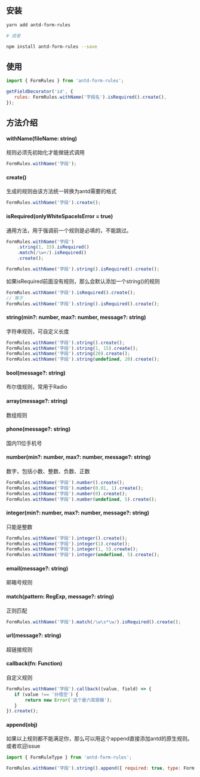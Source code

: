 ## 安装
```bash
yarn add antd-form-rules

# 或者

npm install antd-form-rules --save
```

## 使用

```javascript
import { FormRules } from 'antd-form-rules';

getFieldDecorator('id', {
   rules: FormRules.withName('字段名').isRequired().create(),
});
```

## 方法介绍
#### withName(fileName: string)
规则必须先初始化才能做链式调用
```javascript
FormRules.withName('字段');
```

#### create()
生成的规则由该方法统一转换为antd需要的格式
```javascript
FormRules.withName('字段').create();
```

#### isRequired(onlyWhiteSpaceIsError = true)
通用方法，用于强调前一个规则是必填的，不能跳过。
```javascript
FormRules.withName('字段')
    .string(1, 15).isRequired()
    .match(/\w+/).isRequired()
    .create();

FormRules.withName('字段').string().isRequired().create();
```

如果isRequired前面没有规则，那么会默认添加一个string()的规则
```javascript
FormRules.withName('字段').isRequired().create();
// 等于
FormRules.withName('字段').string().isRequired().create();
```

#### string(min?: number, max?: number, message?: string)
字符串规则，可自定义长度

```javascript
FormRules.withName('字段').string().create();
FormRules.withName('字段').string(1, 15).create();
FormRules.withName('字段').string(20).create();
FormRules.withName('字段').string(undefined, 20).create();
```

#### bool(message?: string)
布尔值规则，常用于Radio

#### array(message?: string)
数组规则

#### phone(message?: string)
国内11位手机号

#### number(min?: number, max?: number, message?: string)
数字，包括小数、整数、负数、正数

```javascript
FormRules.withName('字段').number().create();
FormRules.withName('字段').number(0.01, 1).create();
FormRules.withName('字段').number(0).create();
FormRules.withName('字段').number(undefined, 5).create();
```

#### integer(min?: number, max?: number, message?: string)
只能是整数

```javascript
FormRules.withName('字段').integer().create();
FormRules.withName('字段').integer(1).create();
FormRules.withName('字段').integer(1, 5).create();
FormRules.withName('字段').integer(undefined, 5).create();
```

#### email(message?: string)
邮箱号规则

#### match(pattern: RegExp, message?: string)
正则匹配
```javascript
FormRules.withName('字段').match(/\w\s*\w/).isRequired().create();
```

#### url(message?: string)
超链接规则

#### callback(fn: Function)
自定义规则

```javascript
FormRules.withName('字段').callback((value, field) => {
   if (value !== '孙悟空') {
       return new Error('这个是六耳猕猴');
   }
}).create();
```

#### append(obj)
如果以上规则都不能满足你，那么可以用这个append直接添加antd的原生规则。或者欢迎issue
```javascript
import { FormRuleType } from 'antd-form-rules';

FormRules.withName('字段').string().append({ required: true, type: FormRuleType.object }).create();
```
